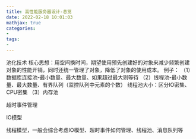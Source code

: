 ```yaml
---
title: 高性能服务器设计-总览
date: 2022-02-18 10:01:03
mathjax: true
categories:
- 
tags: 
- 
---
```


池化技术
核心思想：用空间换时间，期望使用预先创建好的对象来减少频繁创建对象的性能开销，同时还统一管理了对象，降低了对象的使用成本。
例子：
（1）数据库连接池-最小数量、最大数量、如果超过最大则等待
（2）线程池-最小数量、最大数量、有界队列（监控队列中元素的个数）
线程池大小：区分IO密集、CPU密集
（3）内存池

超时事件管理

IO模型

线程模型，一般会综合考虑IO模型、超时事件如何管理、线程池、消息队列等
